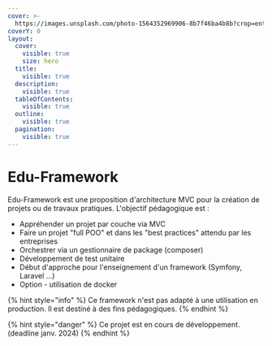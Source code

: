 ```yaml
---
cover: >-
  https://images.unsplash.com/photo-1564352969906-8b7f46ba4b8b?crop=entropy&cs=srgb&fm=jpg&ixid=M3wxOTcwMjR8MHwxfHNlYXJjaHw0fHxncmVlbnxlbnwwfHx8fDE2OTE1OTY4NTl8MA&ixlib=rb-4.0.3&q=85
coverY: 0
layout:
  cover:
    visible: true
    size: hero
  title:
    visible: true
  description:
    visible: true
  tableOfContents:
    visible: true
  outline:
    visible: true
  pagination:
    visible: true
---
```


# Edu-Framework

Edu-Framework est une proposition d'architecture MVC pour la création de projets ou de travaux pratiques. L'objectif pédagogique est :

* Appréhender un projet par couche via MVC
* Faire un projet "full POO" et dans les "best practices" attendu par les entreprises
* Orchestrer via un gestionnaire de package (composer)
* Développement de test unitaire
* Début d'approche pour l'enseignement d'un framework (Symfony, Laravel ...)
* Option - utilisation de docker

{% hint style="info" %}
Ce framework n'est pas adapté à une utilisation en production. Il est destiné à des fins pédagogiques.
{% endhint %}

{% hint style="danger" %}
Ce projet est en cours de développement. (deadline janv. 2024)
{% endhint %}
